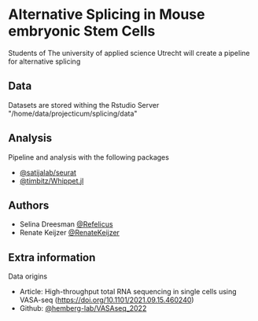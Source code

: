 
# Alternative Splicing in Mouse embryonic Stem Cells


Students of The university of applied science Utrecht will create a pipeline for alternative splicing



## Data
 
Datasets are stored withing the Rstudio Server "/home/data/projecticum/splicing/data"
## Analysis

Pipeline and analysis with the following packages

- [@satijalab/seurat](https://github.com/satijalab/seurat)
- [@timbitz/Whippet.jl](https://github.com/timbitz/Whippet.jl)


## Authors

- Selina Dreesman [@Refelicus](https://www.github.com/Refelicus)
- Renate Keijzer [@RenateKeijzer](https://github.com/RenateKeijzer)


## Extra information
Data origins 

- Article: High-throughput total RNA sequencing in single cells using VASA-seq (https://doi.org/10.1101/2021.09.15.460240)
- Github:  [@hemberg-lab/VASAseq_2022](https://github.com/hemberg-lab/VASAseq_2022)
